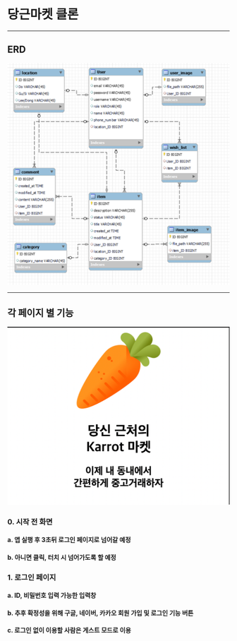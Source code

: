 # 당근마켓 클론

-----
## ERD

![img.png](img.png)

-----
## 각 페이지 별 기능
![img_1.png](img_1.png)
### 0. 시작 전 화면
#### a. 앱 실행 후 3초뒤 로그인 페이지로 넘어갈 예정
#### b. 아니면 클릭, 터치 시 넘어가도록 할 예정


### 1. 로그인 페이지
#### a. ID, 비밀번호 입력 가능한 입력창
#### b. 추후 확정성을 위해 구글, 네이버, 카카오 회원 가입 및 로그인 기능 버튼
#### c. 로그인 없이 이용할 사람은 게스트 모드로 이용


